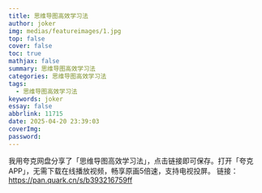 ```yaml
---
title: 思维导图高效学习法
author: joker
img: medias/featureimages/1.jpg
top: false
cover: false
toc: true
mathjax: false
summary: 思维导图高效学习法
categories: 思维导图高效学习法
tags:
  - 思维导图高效学习法
keywords: joker
essay: false
abbrlink: 11715
date: 2025-04-20 23:39:03
coverImg:
password:
---
```


我用夸克网盘分享了「思维导图高效学习法」，点击链接即可保存。打开「夸克APP」，无需下载在线播放视频，畅享原画5倍速，支持电视投屏。
链接：https://pan.quark.cn/s/b393216759ff
